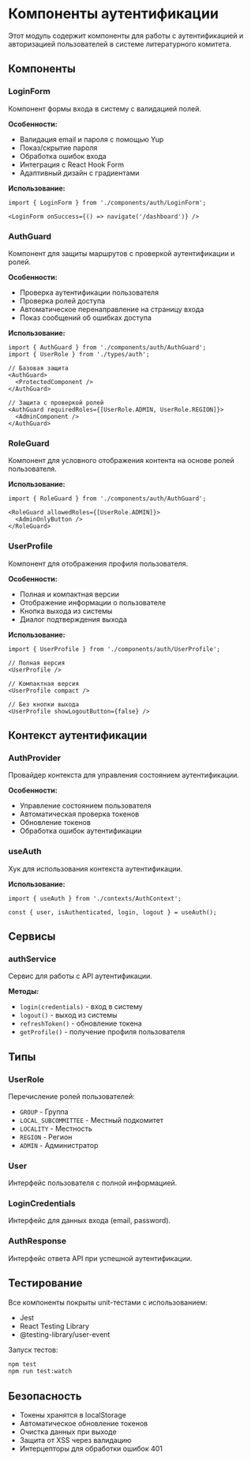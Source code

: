 # Компоненты аутентификации

Этот модуль содержит компоненты для работы с аутентификацией и авторизацией пользователей в системе литературного комитета.

## Компоненты

### LoginForm

Компонент формы входа в систему с валидацией полей.

**Особенности:**
- Валидация email и пароля с помощью Yup
- Показ/скрытие пароля
- Обработка ошибок входа
- Интеграция с React Hook Form
- Адаптивный дизайн с градиентами

**Использование:**
```tsx
import { LoginForm } from './components/auth/LoginForm';

<LoginForm onSuccess={() => navigate('/dashboard')} />
```

### AuthGuard

Компонент для защиты маршрутов с проверкой аутентификации и ролей.

**Особенности:**
- Проверка аутентификации пользователя
- Проверка ролей доступа
- Автоматическое перенаправление на страницу входа
- Показ сообщений об ошибках доступа

**Использование:**
```tsx
import { AuthGuard } from './components/auth/AuthGuard';
import { UserRole } from './types/auth';

// Базовая защита
<AuthGuard>
  <ProtectedComponent />
</AuthGuard>

// Защита с проверкой ролей
<AuthGuard requiredRoles={[UserRole.ADMIN, UserRole.REGION]}>
  <AdminComponent />
</AuthGuard>
```

### RoleGuard

Компонент для условного отображения контента на основе ролей пользователя.

**Использование:**
```tsx
import { RoleGuard } from './components/auth/AuthGuard';

<RoleGuard allowedRoles={[UserRole.ADMIN]}>
  <AdminOnlyButton />
</RoleGuard>
```

### UserProfile

Компонент для отображения профиля пользователя.

**Особенности:**
- Полная и компактная версии
- Отображение информации о пользователе
- Кнопка выхода из системы
- Диалог подтверждения выхода

**Использование:**
```tsx
import { UserProfile } from './components/auth/UserProfile';

// Полная версия
<UserProfile />

// Компактная версия
<UserProfile compact />

// Без кнопки выхода
<UserProfile showLogoutButton={false} />
```

## Контекст аутентификации

### AuthProvider

Провайдер контекста для управления состоянием аутентификации.

**Особенности:**
- Управление состоянием пользователя
- Автоматическая проверка токенов
- Обновление токенов
- Обработка ошибок аутентификации

### useAuth

Хук для использования контекста аутентификации.

**Использование:**
```tsx
import { useAuth } from './contexts/AuthContext';

const { user, isAuthenticated, login, logout } = useAuth();
```

## Сервисы

### authService

Сервис для работы с API аутентификации.

**Методы:**
- `login(credentials)` - вход в систему
- `logout()` - выход из системы
- `refreshToken()` - обновление токена
- `getProfile()` - получение профиля пользователя

## Типы

### UserRole

Перечисление ролей пользователей:
- `GROUP` - Группа
- `LOCAL_SUBCOMMITTEE` - Местный подкомитет
- `LOCALITY` - Местность
- `REGION` - Регион
- `ADMIN` - Администратор

### User

Интерфейс пользователя с полной информацией.

### LoginCredentials

Интерфейс для данных входа (email, password).

### AuthResponse

Интерфейс ответа API при успешной аутентификации.

## Тестирование

Все компоненты покрыты unit-тестами с использованием:
- Jest
- React Testing Library
- @testing-library/user-event

Запуск тестов:
```bash
npm test
npm run test:watch
```

## Безопасность

- Токены хранятся в localStorage
- Автоматическое обновление токенов
- Очистка данных при выходе
- Защита от XSS через валидацию
- Интерцепторы для обработки ошибок 401